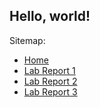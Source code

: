 Hello, world!
---
Sitemap:
- [Home](/) 
- [Lab Report 1](/cse15l-lab-reports/lab-report-1-week-2.html)
- [Lab Report 2](/cse15l-lab-reports/lab-report-2-week-4.html)
- [Lab Report 3](/cse15l-lab-reports/lab-report-3-week-6.html)
